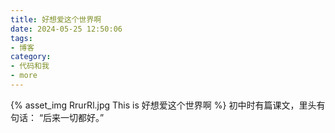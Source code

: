 ```yaml
---
title: 好想爱这个世界啊
date: 2024-05-25 12:50:06
tags:
- 博客
category:
- 代码和我
- more
---
```

{% asset_img RrurRl.jpg This is 好想爱这个世界啊 %}
初中时有篇课文，里头有句话：
“后来一切都好。” ​​​